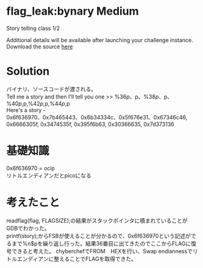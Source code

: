 # flag_leak:bynary Medium  
Story telling class 1/2  

Additional details will be available after launching your challenge instance.  
Download the source [here](flag_leak.c)  

# Solution  
バイナリ、ソースコードが渡される。  
Tell me a story and then I'll tell you one >> %36$p、%37$p、%38$p、%39$p、%40$p,%41$p,%42$p,%43$p,%44$p,%45$p  
Here's a story -   
0x6f636970、0x7b465443、0x6b34334c、0x5f676e31、0x67346c46, 0x6666305f, 0x3474535f, 0x395f6b63, 0x30366635, 0x7d373136  

# 基礎知識  
0x6f636970 = ocip   
リトルエンディアンだとpicoになる


# 考えたこと  
readflag(flag, FLAGSIZE);の結果がスタックポインタに積まれていることがGDBでわかった。  
printf(story);からFSBが使えることが分かるので、0x6f636970という記述がでるまで%n$pを繰り返し行った。結果36番目に出てきたのでここからFLAGに復号できると考えた。  chyberchefでFROM　HEXを行い、Swap endiannessでリトルエンディアンに整えることでFLAGを取得できた。  